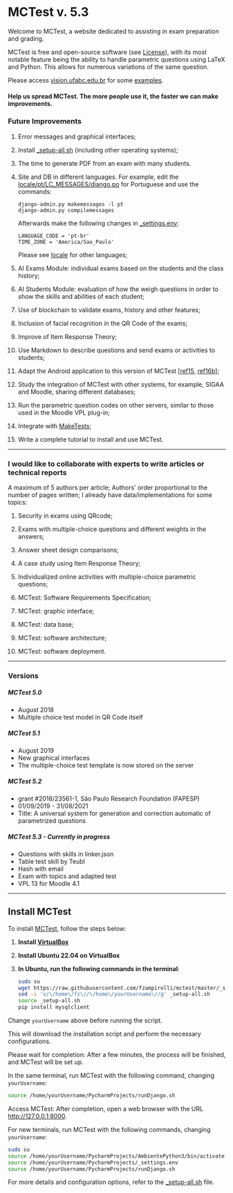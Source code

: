 # MCTest v. 5.3

Welcome to MCTest, a website dedicated to assisting in exam preparation and grading.

MCTest is free and open-source software (see [License](License.txt)),
with its most notable feature being the ability to handle parametric questions 
using LaTeX and Python. This allows for numerous variations of the same question.

Please access [vision.ufabc.edu.br](http://vision.ufabc.edu.br)
for some [examples](http://vision.ufabc.edu.br/MCTest/MCTest5-Experiments/).

#### Help us spread MCTest. The more people use it, the faster we can make improvements.

### Future Improvements
1) Error messages and graphical interfaces;
 
2) Install [_setup-all.sh](_setup-all.sh) (including other operating systems);

3) The time to generate PDF from an exam with many students.

4) Site and DB in different languages. For example, 
   edit the [locale/pt/LC_MESSAGES/django.po](locale/pt/LC_MESSAGES/django.po) 
   for Portuguese and use the commands:
   ```
   django-admin.py makemessages -l pt
   django-admin.py compilemessages
   ```

   Afterwards make the following changes in [_settings.env](_settings.env):
   ```
   LANGUAGE_CODE = 'pt-br'
   TIME_ZONE = 'America/Sao_Paulo'
   ```

   Please see [locale](locale) for other languages;

5) AI Exams Module: individual exams based on the students and the class history;

6) AI Students Module: evaluation of how the weigh questions in order to show the 
   skills and abilities of each student;

7) Use of blockchain to validate exams, history and other features;

8) Inclusion of facial recognition in the QR Code of the exams;

9) Improve of Item Response Theory;  

10) Use Markdown to describe questions and send exams or activities to students;

11) Adapt the Android application to this version of MCTest [[ref15](http://www.lbd.dcc.ufmg.br/colecoes/wvc/2015/018.pdf), [ref16b](https://itp.ifsp.edu.br/ojs/index.php/IC/article/viewFile/221/394)];

12) Study the integration of MCTest with other systems, for example, SIGAA and Moodle, sharing different databases;

13) Run the parametric question codes on other servers, similar to those used in the Moodle VPL plug-in;

14) Integrate with [MakeTests](https://github.com/fernandoteubl/MakeTests);

15) Write a complete tutorial to install and use MCTest.

---
### I would like to collaborate with experts to write articles or technical reports
A maximum of 5 authors per article; Authors' order proportional to the number of pages written; I already have data/implementations for some topics:

1) Security in exams using QRcode;

2) Exams with multiple-choice questions and different weights in the answers;

3) Answer sheet design comparisons;

4) A case study using Item Response Theory;

5) Individualized online activities with multiple-choice parametric questions;

6) MCTest: Software Requirements Specification;

7) MCTest: graphic interface;

8) MCTest: data base;

9) MCTest: software architecture;

10) MCTest: software deployment.

---
### Versions 

##### MCTest 5.0
* August 2018
* Multiple choice test model in QR Code itself

##### MCTest 5.1
* August 2019
* New graphical interfaces
* The multiple-choice test template is now stored on the server

##### MCTest 5.2
* grant #2018/23561-1, São Paulo Research Foundation (FAPESP)
* 01/09/2019 - 31/08/2021
* Title: A universal system for generation and correction automatic of parametrized questions


##### MCTest 5.3 - Currently in progress
* Questions with skills in linker.json
* Table test skill by Teubl 
* Hash with email 
* Exam with topics and adapted test
* VPL 13 for Moodle 4.1

---
## Install MCTest

To install [MCTest](https://github.com/fzampirolli/mctest), follow the steps below:

1. **Install [VirtualBox](https://www.virtualbox.org/)**

2. **Install Ubuntu 22.04 on VirtualBox**

3. **In Ubuntu, run the following commands in the terminal**:

   ```bash
   sudo su
   wget https://raw.githubusercontent.com/fzampirolli/mctest/master/_setup-all.sh
   sed -i 's/\/home\/fz\//\/home\/yourUsername\//g' _setup-all.sh
   source _setup-all.sh
   pip install mysqlclient
   ```

Change `yourUsername` above before running the script.

This will download the installation script and perform the necessary configurations.

Please wait for completion: After a few minutes, the process will be finished, and MCTest will be set up.

In the same terminal, run MCTest with the following command, changing `yourUsername`:

~~~bash
source /home/yourUsername/PycharmProjects/runDjango.sh
~~~

Access MCTest: After completion, open a web browser with the URL http://127.0.0.1:8000.

For new terminals, run MCTest with the following commands, changing `yourUsername`:

```bash
sudo su
source /home/yourUsername/PycharmProjects/AmbientePython3/bin/activate
source /home/yourUsername/PycharmProjects/_settings.env
source /home/yourUsername/PycharmProjects/runDjango.sh
```

For more details and configuration options, refer to the [_setup-all.sh](https://raw.githubusercontent.com/fzampirolli/mctest/master/_setup-all.sh) file.
